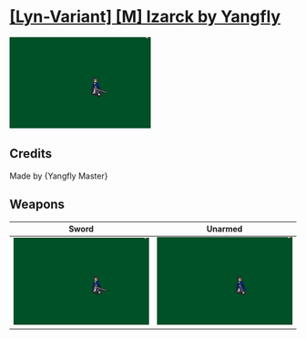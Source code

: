 # [\[Lyn-Variant\] \[M\] Izarck by Yangfly](./)

<img src="./1.%20Sword/Sword_000.png" alt="[Lyn-Variant] [M] Izarck by Yangfly standing" />

## Credits

Made by {Yangfly Master}

## Weapons


|Sword |Unarmed |
|  :---: | :---: |
| <img alt="Sword animation" src="./1.%20Sword/Sword.gif" /> | <img alt="Unarmed animation" src="./8.%20Unarmed/Unarmed.gif" /> |
